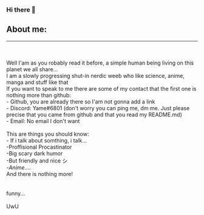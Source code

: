### Hi there 👋

<h2>About me:</h2>
<hr>
<br>
<br>Well I'am as you robably read it before, a simple human being living on this planet we all share...
<br>I am a slowly progressing shut-in nerdic weeb who like science, anime, manga and stuff like that
<br>If you want to speak to me there are some of my contact that the first one is nothing more than github:
<br>- Github, you are already there so I'am not gonna add a link
<br>- Discord: Yame#6801 (don't worry you can ping me, dm me. Just please precise that you came from github and that you read my README.md)
<br>- Email: No email I don't want
<br>
<br>This are things you should know:
<br>- If i talk about somthing, i talk...
<br>-Proffisional Procastinator
<br>-Big scary dark humor
<br>-But friendly and nice シ
<br>-<i>Anime....</i>
<br>And there is nothing more!
<br> 
<br>
<br>funny...
<br>
<br>UwU
